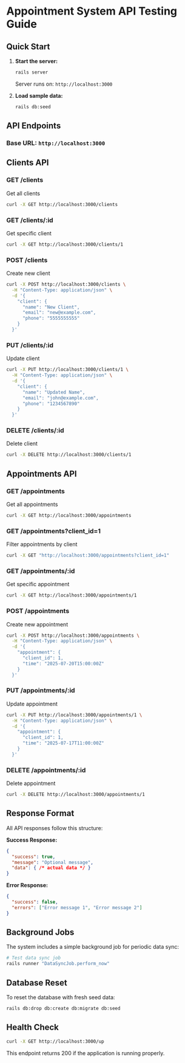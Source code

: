 # Appointment System API Testing Guide

## Quick Start

1. **Start the server:**
   ```bash
   rails server
   ```
   Server runs on: `http://localhost:3000`

2. **Load sample data:**
   ```bash
   rails db:seed
   ```

## API Endpoints

### Base URL: `http://localhost:3000`

## Clients API

### GET /clients
Get all clients

```bash
curl -X GET http://localhost:3000/clients
```

### GET /clients/:id
Get specific client

```bash
curl -X GET http://localhost:3000/clients/1
```

### POST /clients
Create new client

```bash
curl -X POST http://localhost:3000/clients \
  -H "Content-Type: application/json" \
  -d '{
    "client": {
      "name": "New Client",
      "email": "new@example.com",
      "phone": "5555555555"
    }
  }'
```

### PUT /clients/:id
Update client

```bash
curl -X PUT http://localhost:3000/clients/1 \
  -H "Content-Type: application/json" \
  -d '{
    "client": {
      "name": "Updated Name",
      "email": "john@example.com",
      "phone": "1234567890"
    }
  }'
```

### DELETE /clients/:id
Delete client

```bash
curl -X DELETE http://localhost:3000/clients/1
```

## Appointments API

### GET /appointments
Get all appointments

```bash
curl -X GET http://localhost:3000/appointments
```

### GET /appointments?client_id=1
Filter appointments by client

```bash
curl -X GET "http://localhost:3000/appointments?client_id=1"
```

### GET /appointments/:id
Get specific appointment

```bash
curl -X GET http://localhost:3000/appointments/1
```

### POST /appointments
Create new appointment

```bash
curl -X POST http://localhost:3000/appointments \
  -H "Content-Type: application/json" \
  -d '{
    "appointment": {
      "client_id": 1,
      "time": "2025-07-20T15:00:00Z"
    }
  }'
```

### PUT /appointments/:id
Update appointment

```bash
curl -X PUT http://localhost:3000/appointments/1 \
  -H "Content-Type: application/json" \
  -d '{
    "appointment": {
      "client_id": 1,
      "time": "2025-07-17T11:00:00Z"
    }
  }'
```

### DELETE /appointments/:id
Delete appointment

```bash
curl -X DELETE http://localhost:3000/appointments/1
```

## Response Format

All API responses follow this structure:

**Success Response:**
```json
{
  "success": true,
  "message": "Optional message",
  "data": { /* actual data */ }
}
```

**Error Response:**
```json
{
  "success": false,
  "errors": ["Error message 1", "Error message 2"]
}
```

## Background Jobs

The system includes a simple background job for periodic data sync:

```bash
# Test data sync job
rails runner "DataSyncJob.perform_now"
```

## Database Reset

To reset the database with fresh seed data:
```bash
rails db:drop db:create db:migrate db:seed
```

## Health Check

```bash
curl -X GET http://localhost:3000/up
```

This endpoint returns 200 if the application is running properly.
